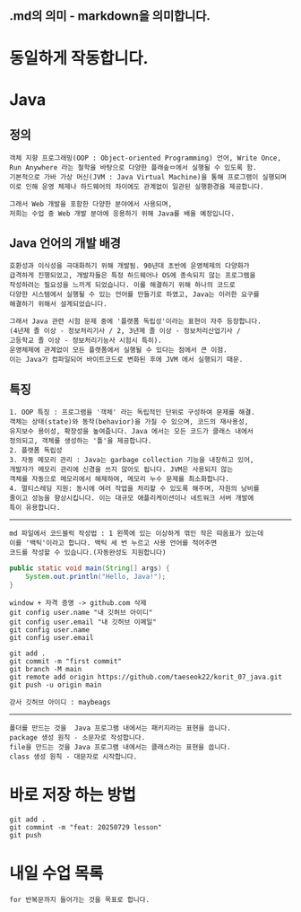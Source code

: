 ## .md의 의미 - markdown을 의미합니다.

# 동일하게 작동합니다.

# Java 
## 정의 

    객체 지향 프로그래밍(OOP : Object-oriented Programming) 언어, Write Once,
    Run Anywhere 라는 철학을 바탕으로 다양한 플래솦ㅁ에서 실행될 수 있도록 함.
    기본적으로 가바 가상 머신(JVM : Java Virtual Machine)을 통해 프로그램이 실행되며
    이로 인해 운영 체제나 하드웨어의 차이에도 관계없이 일관된 실행환경을 제공합니다.
    
    그래서 Web 개발을 포함한 다양한 분야에서 사용되며,
    저희는 수업 중 Web 개발 분야에 응용하기 위해 Java를 배울 예정입니다.

## Java 언어의 개발 배경

    호환성과 이식성을 극대화하기 위해 개발됨. 90년대 초반에 운영체제의 다양화가 
    급격하게 진행되었고, 개발자들은 특정 하드웨어나 OS에 종속되지 않는 프로그램을
    작성하려는 필요성을 느끼게 되었습니다. 이를 해결하기 위해 하나의 코드로
    다양한 시스템에서 실행될 수 있는 언어를 만들기로 하였고, Java는 이러한 요구를
    해결하기 위해서 설계되었습니다.

    그래서 Java 관련 시험 문제 중에 '플랫폼 독립성'이라는 표현이 자주 등장합니다.
    (4년제 졸 이상 - 정보처리기사 / 2, 3년제 졸 이상 - 정보처리산업기사 /
    고등학교 졸 이상 - 정보처리기능사 시험시 특히).
    운영체제에 관계없이 모든 플랫폼에서 실행될 수 있다는 점에서 큰 이점.
    이는 Java가 컴파일되어 바이트코드로 변화된 후에 JVM 에서 실행되기 때문.

## 특징
    1. OOP 특징 : 프로그램을 '객체' 라는 독립적인 단위로 구성하여 문제를 해결. 
    객체는 상태(state)와 동작(behavior)을 가질 수 있으며, 코드의 재사용성,
    유지보수 용이성, 확장성을 높여줍니다. Java 에서는 모든 코드가 클래스 내에서
    정의되고, 객체를 생성하는 '틀'을 제공합니다.
    2. 플랫폼 독립성
    3. 자동 메모리 관리 : Java는 garbage collection 기능을 내장하고 있어,
    개발자가 메모리 관리에 신경을 쓰지 않아도 됩니다. JVM은 사용되지 않는
    객체를 자동으로 메모리에서 해제하여, 메모리 누수 문제를 최소화합니다.
    4. 멀티스레딩 지원: 동시에 여러 작업을 처리할 수 있도록 해주며, 자원의 낭비를 
    줄이고 성능을 향상시킵니다. 이는 대규모 애플리케이션이나 네트워크 서버 개발에
    특이 유용합니다.
---
    md 파일에서 코드블럭 작성법 : 1 왼쪽에 있는 이상하게 꺾인 작은 따옴표가 있는데
    이를 '백틱'이라고 합니다. 백틱 세 번 누르고 사용 언어를 적어주면
    코드를 작성할 수 있습니다.(자동완성도 지원합니다)

```java
public static void main(String[] args) {
    System.out.println("Hello, Java!");
}
```

    window + 자격 증명 -> github.com 삭제 
    git config user.name "내 깃허브 아이디"
    git config user.email "내 깃허브 이메일"
    git config user.name 
    git config user.email

    git add .
    git commit -m "first commit"
    git branch -M main
    git remote add origin https://github.com/taeseok22/korit_07_java.git
    git push -u origin main
    
    강사 깃허브 아이디 : maybeags
---
    폴더를 만드는 것을  Java 프로그램 내에서는 패키지라는 표현을 씁니다.
    package 생성 원칙 - 소문자로 작성합니다.
    file을 만드는 것을 Java 프로그램 내에서는 클래스라는 표현을 씁니다.
    class 생성 원칙 - 대문자로 시작합니다.
    

# 바로 저장 하는 방법 
    git add . 
    git commint -m "feat: 20250729 lesson"
    git push

# 내일 수업 목록
    for 반복문까지 들어가는 것을 목표로 합니다.

